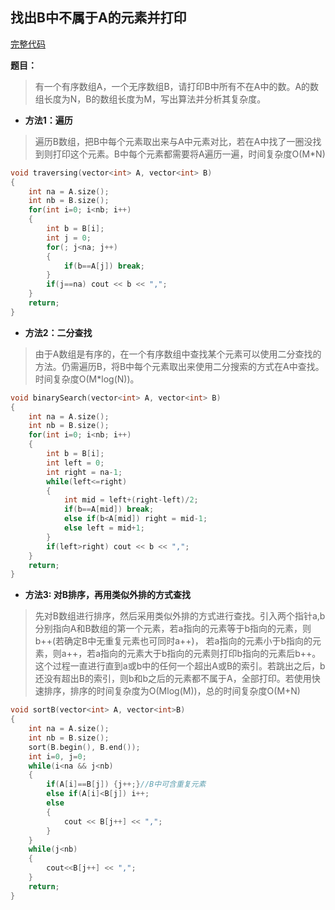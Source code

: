 ## 找出B中不属于A的元素并打印
[完整代码](https://github.com/ludandandan/Programmer-interview-guide/blob/master/Chapter00_BasicVideo/findBNotBelongToA.cpp)

**题目：** 
> 有一个有序数组A，一个无序数组B，请打印B中所有不在A中的数。A的数组长度为N，B的数组长度为M，写出算法并分析其复杂度。

* **方法1：遍历**

> 遍历B数组，把B中每个元素取出来与A中元素对比，若在A中找了一圈没找到则打印这个元素。B中每个元素都需要将A遍历一遍，时间复杂度O(M*N)
```c++
void traversing(vector<int> A, vector<int> B)
{
    int na = A.size();
    int nb = B.size();
    for(int i=0; i<nb; i++)
    {
        int b = B[i];
        int j = 0;
        for(; j<na; j++)
        {
            if(b==A[j]) break;
        }
        if(j==na) cout << b << ",";
    }
    return;
}
```
* **方法2：二分查找**

> 由于A数组是有序的，在一个有序数组中查找某个元素可以使用二分查找的方法。仍需遍历B，将B中每个元素取出来使用二分搜索的方式在A中查找。时间复杂度O(M*log(N))。
```c++
void binarySearch(vector<int> A, vector<int> B)
{
    int na = A.size();
    int nb = B.size();
    for(int i=0; i<nb; i++)
    {
        int b = B[i];
        int left = 0; 
        int right = na-1;
        while(left<=right)
        {
            int mid = left+(right-left)/2;
            if(b==A[mid]) break;
            else if(b<A[mid]) right = mid-1;
            else left = mid+1;
        }
        if(left>right) cout << b << ",";
    }
    return;
}
```
* **方法3: 对B排序，再用类似外排的方式查找**

> 先对B数组进行排序，然后采用类似外排的方式进行查找。引入两个指针a,b分别指向A和B数组的第一个元素，若a指向的元素等于b指向的元素，则b++(若确定B中无重复元素也可同时a++)， 若a指向的元素小于b指向的元素，则a++，若a指向的元素大于b指向的元素则打印b指向的元素后b++。这个过程一直进行直到a或b中的任何一个超出A或B的索引。若跳出之后，b还没有超出B的索引，则b和b之后的元素都不属于A，全部打印。若使用快速排序，排序的时间复杂度为O(Mlog(M))，总的时间复杂度O(M+N)
```c++
void sortB(vector<int> A, vector<int>B)
{
    int na = A.size();
    int nb = B.size();
    sort(B.begin(), B.end());
    int i=0, j=0;
    while(i<na && j<nb)
    {
        if(A[i]==B[j]) {j++;}//B中可含重复元素
        else if(A[i]<B[j]) i++;
        else 
        {
            cout << B[j++] << ",";
        }
    }
    while(j<nb)
    {
        cout<<B[j++] << ",";
    }
    return;
}
```